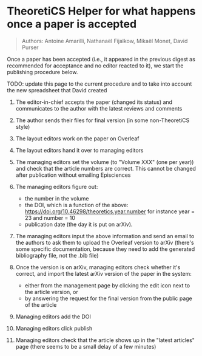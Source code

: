 # TheoretiCS Helper for what happens once a paper is accepted

> Authors: Antoine Amarilli, Nathanaël Fijalkow, Mikaël Monet, David Purser

Once a paper has been accepted (i.e., it appeared in the previous digest as
recommended for acceptance and no editor reacted to it), we start the
publishing procedure below.

TODO: update this page to the current procedure and to take into account the
new spreadsheet that David created

1. The editor-in-chief accepts the paper (changed its status) and communicates
   to the author with the latest reviews and comments

2. The author sends their files for final version (in some non-TheoretiCS
   style)

3. The layout editors work on the paper on Overleaf

4. The layout editors hand it over to managing editors

6. The managing editors set the volume (to "Volume XXX" (one per year)) and check that the
   article numbers are correct. This cannot be changed after publication
   without emailing Episciences

6. The managing editors figure out:
    * the number in the volume
    * the DOI, which is a function of the above: 
    https://doi.org/10.46298/theoretics.year.number
    for instance year = 23 and number = 10
    * publication date (the day it is put on arXiv).

7. The managing editors input the above information and send an email to the
   authors to ask them to upload the Overleaf version to arXiv (there's some
   specific documentation, because they need to add the generated bibliography
   file, not the .bib file)

8. Once the version is on arXiv, managing editors check whether it's correct,
   and import the latest arXiv version of the paper in the system:
    * either from the management page by clicking the edit icon next to the
      article version, or 
    * by answering the request for the final version from the public page of
      the article

10. Managing editors add the DOI

11. Managing editors click publish

12. Managing editors check that the article shows up in the "latest articles"
    page (there seems to be a small delay of a few minutes)
